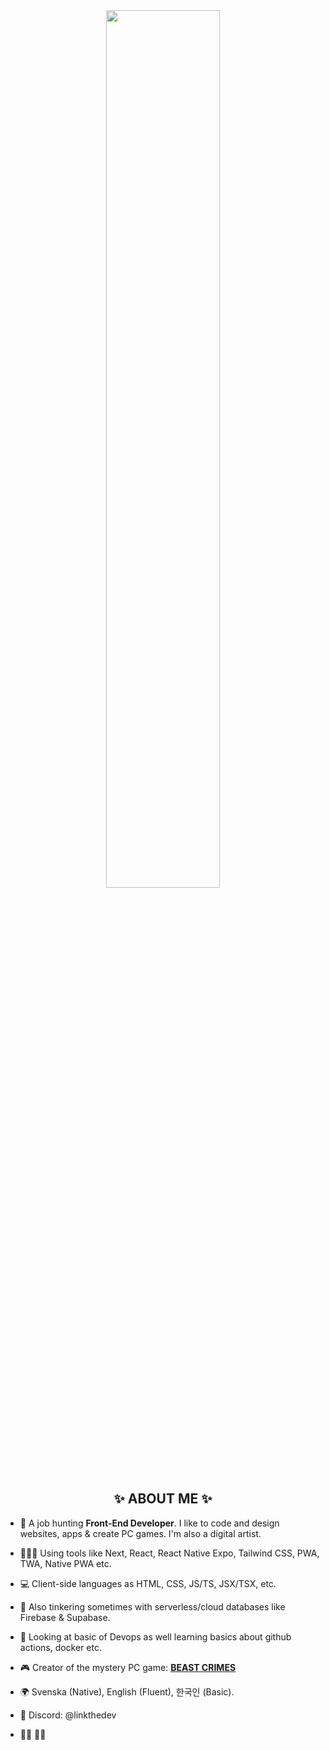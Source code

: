 <div align="center">
  
  <img src="https://i.imgur.com/gLUwr3g.gif" width="60%" />
  </div>
  
  <h2 align="center">✨ ABOUT ME ✨</h2>

- 🐧 A job hunting **Front-End Developer**. I like to code and design websites, apps & create PC games. I'm also a digital artist.
  
- 👨🏻‍💻 Using tools like Next, React, React Native Expo, Tailwind CSS, PWA, TWA, Native PWA etc.
  
-  💻 Client-side languages as HTML, CSS, JS/TS, JSX/TSX, etc.

- 💾 Also tinkering sometimes with serverless/cloud databases like Firebase & Supabase.
  
- 🛜 Looking at basic of Devops as well learning basics about github actions, docker etc.
  
- 🎮 Creator of the mystery PC game: [**BEAST CRIMES**](https://www.beastcrimes.com/)
  
- 🌍 Svenska (Native), English (Fluent), 한국인 (Basic).

- 📧 Discord: @linkthedev
  
- 🏳️‍🌈 🏳️‍⚧️
